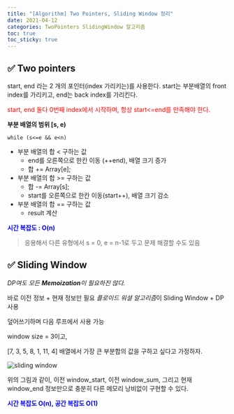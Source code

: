```yaml
---
title: "[Algorithm] Two Pointers, Sliding Window 정리"
date: 2021-04-12
categories: TwoPointers SlidingWindow 알고리즘
toc: true
toc_sticky: true
---
```


## :white_check_mark: Two pointers

start, end 라는 2 개의 포인터(index 가리키는)를 사용한다.
start는 부분배열의 front index를 가리키고, end는 back index를 가리킨다.

<span style="color:red">start, end 둘다 0번째 index에서 시작하며, 항상 start<=end를 만족해야 한다.</span>

**부분 배열의 범위 [s, e)**

    while (s<=e && e<n)

* 부분 배열의 합 < 구하는 값
  * end를 오른쪽으로 한칸 이동 (++end), 배열 크기 증가
  * 합 += Array[e];
* 부분 배열의 합 >= 구하는 값
  * 합 -= Array[s];
  * start를 오른쪽으로 한칸 이동(start++), 배열 크기 감소
* 부분 배열의 합 == 구하는 값
  * result 계산

<span style="color:blue">**시간 복잡도 : O(n)**</span>

> 응용해서 다른 유형에서 s = 0, e = n-1로 두고 문제 해결할 수도 있음

## :white_check_mark: Sliding Window

*DP여도 모든 **Memoization**이 필요하진 않다.*

바로 이전 정보 + 현재 정보만 필요
*플로이드 워셜 알고리즘*이 Sliding Window + DP 사용

덮어쓰기하며 다음 루프에서 사용 가능

window size = 3이고, 

[7, 3, 5, 8, 1, 11, 4] 배열에서 가장 큰 부분합의 값을 구하고 싶다고 가정하자.

![sliding window](https://user-images.githubusercontent.com/34927658/114418557-9720dd80-9bed-11eb-99c7-1735304f348f.jpg)

위의 그림과 같이, 이전 window_start, 이전 window_sum, 그리고 현재 window_end 정보만으로 충분히 다른 메모리 낭비없이 구현할 수 있다.

<span style="color:blue">**시간 복잡도 O(n), 공간 복잡도 O(1)**</span>
